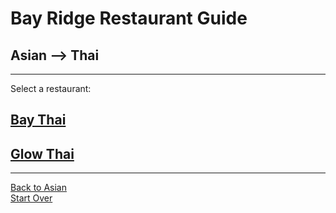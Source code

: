 # Bay Ridge Restaurant Guide
## Asian --> Thai
---
Select a restaurant:
## [Bay Thai](http://www.brooklynbaythai.com/)  
## [Glow Thai](http://glowthai.com/)
---
[Back to Asian](asian.md)  
[Start Over](../home.md)